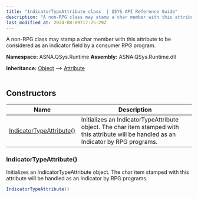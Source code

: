 ```yaml
---
title: "IndicatorTypeAttribute class  | QSYS API Reference Guide"
description: "A non-RPG class may stamp a char member with this attribute to be considered as an indicator field by a consumer RPG program. "
last_modified_at: 2024-08-09T17:25:29Z
---
```


A non-RPG class may stamp a char member with this attribute to be considered as an indicator field by a consumer RPG program.

**Namespace:** ASNA.QSys.Runtime
**Assembly:** ASNA.QSys.Runtime.dll

**Inheritance:** [Object](https://docs.microsoft.com/en-us/dotnet/api/system.object) --> [Attribute](https://docs.microsoft.com/en-us/dotnet/api/system.attribute)
<br>
<br>

## Constructors

| Name | Description |
| --- | --- |
| [IndicatorTypeAttribute()](#indicatortypeattribute) | Initializes an IndicatorTypeAttribute object. The char item stamped with this attribute will be handled as an Indicator by RPG programs.

### IndicatorTypeAttribute()

Initializes an IndicatorTypeAttribute object. The char item stamped with this attribute will be handled as an Indicator by RPG programs.

```cs
IndicatorTypeAttribute()
```
